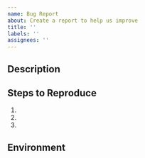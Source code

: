 ```yaml
---
name: Bug Report
about: Create a report to help us improve
title: ''
labels: ''
assignees: ''
---
```


## Description

<!-- A clear and concise description of what the bug is. -->

## Steps to Reproduce

1.
2.
3.

## Environment

<!-- [Execute `npm run info` and paste the result here] -->
